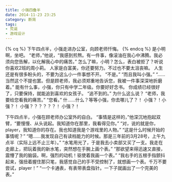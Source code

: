 ```yaml
---
title: 小强四叠半
date: 2014-11-23 23:25
category: 断简
tags:
- 荒诞
- 游戏设计
---
```

{% cq %}
下午四点半，小强走进办公室，向顾老师忏悔。
{% endcq %}
是小明啊，坐吧。
“老师，”他说，“我感到煎熬。有一件事，像滚油在我心中沸腾。我必须向您告解，以化解我心中的痛苦。”
怎么了嘛，小明？怎么，表白被拒了？听说你喜欢2班的周小莉。
人家是白富美，你还要努力。不过也不要太沮丧嘛。
人生还是有很多盼头的，不要为这么小一件事想不开。
“不是。”
“而且我叫小强。”
“……当然这个不提也罢。但是顾老师，我必须郑重地告诉您，我被一件事深深地折磨着。”
能有什么事，小强，你只有中学二年级。你要好好念书。
你成绩已经很好了，只要保持，就能追到喜欢的女孩子。
“追不到的。”
为什么这么说？
“老师，我要给您看我的痛苦。”
“您看。”
什……什么？等等小强，你去哪儿了？！
小强？！小强？！
小强？？？？？？！
小强？！
<!--more-->

下午四点半，小强在顾老师办公室外的自白。
“事情是这样的，”他深沉地抱起双臂，“要慢慢、从头说起。我知道你在那里，我看得见你。”
“对，说的就是你，player，我知道你的存在。我也知道我是个游戏里的人物。”
“这是什么时候开始的事情呢？”
“嗯……我发现自己有读档能力的时候。那是三年前的3月28号，上午九点半（实际上远不止三年）。”
“水笔用光了，于是我去小卖部又买了一支。我走在走廊上，把玩着我的新水笔，突然想在手腕上画个表。”
“那欲望来得迅速又直接，震懵了我的脑袋。啊，强烈的动机！驱使着我画一个表。”
“我右手的五根手指颤抖起来，强扭着握住那只笔，我感觉自己的手不受控制了，就想画一个表。千万不要尝试，player！”
“一个卡通表，有表带表盘指针。一下子就画出了一个完美的表。”



